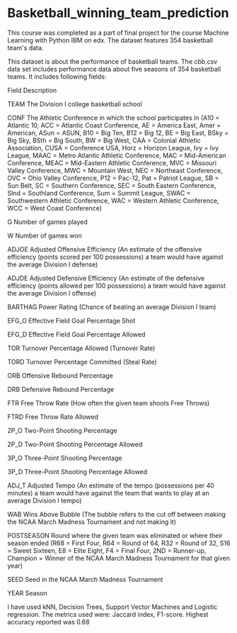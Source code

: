 # Basketball_winning_team_prediction
This course was completed as a part of final project for the course Machine Learning with Python IBM on edx. The dataset features 354 basketball team's data.

This dataset is about the performance of basketball teams. The cbb.csv data set includes performance data about five seasons of 354 basketball teams. It includes following fields:

Field	Description

TEAM	The Division I college basketball school

CONF	The Athletic Conference in which the school participates in (A10 = Atlantic 10, ACC = Atlantic Coast Conference, AE = America East, Amer = American, ASun = ASUN, B10 = Big Ten, B12 = Big 12, BE = Big East, BSky = Big Sky, BSth = Big South, BW = Big West, CAA = Colonial Athletic Association, CUSA = Conference USA, Horz = Horizon League, Ivy = Ivy League, MAAC = Metro Atlantic Athletic Conference, MAC = Mid-American Conference, MEAC = Mid-Eastern Athletic Conference, MVC = Missouri Valley Conference, MWC = Mountain West, NEC = Northeast Conference, OVC = Ohio Valley Conference, P12 = Pac-12, Pat = Patriot League, SB = Sun Belt, SC = Southern Conference, SEC = South Eastern Conference, Slnd = Southland Conference, Sum = Summit League, SWAC = Southwestern Athletic Conference, WAC = Western Athletic Conference, WCC = West Coast Conference)

G	Number of games played

W	Number of games won

ADJOE	Adjusted Offensive Efficiency (An estimate of the offensive efficiency (points scored per 100 possessions) a team would have against the average Division I defense)

ADJDE	Adjusted Defensive Efficiency (An estimate of the defensive efficiency (points allowed per 100 possessions) a team would have against the average Division I offense)

BARTHAG	Power Rating (Chance of beating an average Division I team)

EFG_O	Effective Field Goal Percentage Shot

EFG_D	Effective Field Goal Percentage Allowed

TOR	Turnover Percentage Allowed (Turnover Rate)

TORD	Turnover Percentage Committed (Steal Rate)

ORB	Offensive Rebound Percentage

DRB	Defensive Rebound Percentage

FTR	Free Throw Rate (How often the given team shoots Free Throws)

FTRD	Free Throw Rate Allowed

2P_O	Two-Point Shooting Percentage

2P_D	Two-Point Shooting Percentage Allowed

3P_O	Three-Point Shooting Percentage

3P_D	Three-Point Shooting Percentage Allowed

ADJ_T	Adjusted Tempo (An estimate of the tempo (possessions per 40 minutes) a team would have against the team that wants to play at an average Division I tempo)

WAB	Wins Above Bubble (The bubble refers to the cut off between making the NCAA March Madness Tournament and not making it)

POSTSEASON	Round where the given team was eliminated or where their season ended (R68 = First Four, R64 = Round of 64, R32 = Round of 32, S16 = Sweet Sixteen, E8 = Elite Eight, F4 = Final Four, 2ND = Runner-up, Champion = Winner of the NCAA March Madness Tournament for that given year)

SEED	Seed in the NCAA March Madness Tournament

YEAR	Season

I have used kNN, Decision Trees, Support Vector Machines and Logistic regression. The metrics used were: Jaccard index, F1-score. Highest accuracy reported was 0.68
